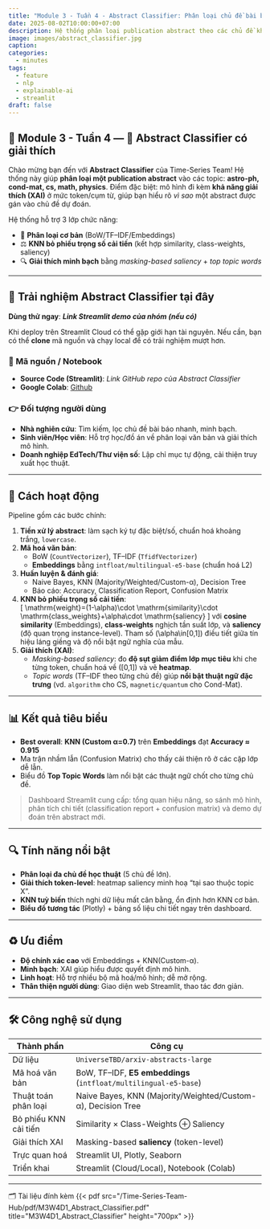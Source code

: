 ```yaml
---
title: "Module 3 - Tuần 4 - Abstract Classifier: Phân loại chủ đề bài báo khoa học có giải thích"
date: 2025-08-02T10:00:00+07:00
description: Hệ thống phân loại publication abstract theo các chủ đề khoa học (astro-ph, cond-mat, cs, math, physics) với giải thích token-level, KNN bỏ phiếu trọng số cải tiến, và dashboard Streamlit trực quan.
image: images/abstract_classifier.jpg
caption:
categories:
  - minutes
tags:
  - feature
  - nlp
  - explainable-ai
  - streamlit
draft: false
---
```


## 🧠 Module 3 - Tuần 4 — 🔎 Abstract Classifier có giải thích

Chào mừng bạn đến với **Abstract Classifier** của Time-Series Team! Hệ thống này giúp **phân loại một publication abstract** vào các topic: **astro-ph, cond-mat, cs, math, physics**. Điểm đặc biệt: mô hình đi kèm **khả năng giải thích (XAI)** ở mức token/cụm từ, giúp bạn hiểu rõ *vì sao* một abstract được gán vào chủ đề dự đoán.

Hệ thống hỗ trợ 3 lớp chức năng:

- 🎯 **Phân loại cơ bản** (BoW/TF–IDF/Embeddings)
- ⚖️ **KNN bỏ phiếu trọng số cải tiến** (kết hợp similarity, class-weights, saliency)
- 🔍 **Giải thích minh bạch** bằng *masking-based saliency* + *top topic words*

---

## 🧪 Trải nghiệm Abstract Classifier tại đây
**Dùng thử ngay**: **_Link Streamlit demo của nhóm (nếu có)_**

Khi deploy trên Streamlit Cloud có thể gặp giới hạn tài nguyên. Nếu cần, bạn có thể **clone** mã nguồn và chạy local để có trải nghiệm mượt hơn.

### 🧪 Mã nguồn / Notebook
- **Source Code (Streamlit)**: _Link GitHub repo của Abstract Classifier_
- **Google Colab**: [Github](https://colab.research.google.com/drive/1DcRqqwslura2EcHfzGR9yOt8BkRyXQnW?usp=sharing)

### 👉 Đối tượng người dùng
- **Nhà nghiên cứu**: Tìm kiếm, lọc chủ đề bài báo nhanh, minh bạch.
- **Sinh viên/Học viên**: Hỗ trợ học/đồ án về phân loại văn bản và giải thích mô hình.
- **Doanh nghiệp EdTech/Thư viện số**: Lập chỉ mục tự động, cải thiện truy xuất học thuật.

---

## 🧬 Cách hoạt động

Pipeline gồm các bước chính:

1. **Tiền xử lý abstract**: làm sạch ký tự đặc biệt/số, chuẩn hoá khoảng trắng, `lowercase`.
2. **Mã hoá văn bản**:  
   - BoW (`CountVectorizer`), TF–IDF (`TfidfVectorizer`)  
   - **Embeddings** bằng `intfloat/multilingual-e5-base` (chuẩn hoá L2)
3. **Huấn luyện & đánh giá**:  
   - Naive Bayes, KNN (Majority/Weighted/Custom-α), Decision Tree  
   - Báo cáo: Accuracy, Classification Report, Confusion Matrix
4. **KNN bỏ phiếu trọng số cải tiến**:  
   \[
   \mathrm{weight}=(1-\alpha)\cdot \mathrm{similarity}\cdot \mathrm{class\_weights}+\alpha\cdot \mathrm{saliency}
   \]
   với **cosine similarity** (Embeddings), **class-weights** nghịch tần suất lớp, và **saliency** (độ quan trọng instance-level). Tham số \(\alpha\in[0,1]\) điều tiết giữa tín hiệu láng giềng và độ nổi bật ngữ nghĩa của mẫu.
5. **Giải thích (XAI)**:  
   - *Masking-based saliency*: đo **độ sụt giảm điểm lớp mục tiêu** khi che từng token, chuẩn hoá về \([0,1]\) và vẽ **heatmap**.  
   - *Topic words* (TF–IDF theo từng chủ đề) giúp **nổi bật thuật ngữ đặc trưng** (vd. `algorithm` cho CS, `magnetic/quantum` cho Cond-Mat).

---

## 📊 Kết quả tiêu biểu

- **Best overall**: **KNN (Custom α=0.7)** trên **Embeddings** đạt **Accuracy ≈ 0.915**  
- Ma trận nhầm lẫn (Confusion Matrix) cho thấy cải thiện rõ ở các cặp lớp dễ lẫn.  
- Biểu đồ **Top Topic Words** làm nổi bật các thuật ngữ chốt cho từng chủ đề.

> Dashboard Streamlit cung cấp: tổng quan hiệu năng, so sánh mô hình, phân tích chi tiết (classification report + confusion matrix) và demo dự đoán trên abstract mới.

---

## 🔍 Tính năng nổi bật

- **Phân loại đa chủ đề học thuật** (5 chủ đề lớn).
- **Giải thích token-level**: heatmap saliency minh hoạ “tại sao thuộc topic X”.
- **KNN tuỳ biến** thích nghi dữ liệu mất cân bằng, ổn định hơn KNN cơ bản.
- **Biểu đồ tương tác** (Plotly) + bảng số liệu chi tiết ngay trên dashboard.

---

## ♻️ Ưu điểm

- **Độ chính xác cao** với Embeddings + KNN(Custom-α).  
- **Minh bạch**: XAI giúp hiểu được quyết định mô hình.  
- **Linh hoạt**: Hỗ trợ nhiều bộ mã hoá/mô hình; dễ mở rộng.  
- **Thân thiện người dùng**: Giao diện web Streamlit, thao tác đơn giản.

---

## 🛠️ Công nghệ sử dụng

| **Thành phần**            | **Công cụ**                                                                 |
|---------------------------|------------------------------------------------------------------------------|
| Dữ liệu                   | `UniverseTBD/arxiv-abstracts-large`                                          |
| Mã hoá văn bản            | BoW, TF–IDF, **E5 embeddings** (`intfloat/multilingual-e5-base`)             |
| Thuật toán phân loại      | Naive Bayes, KNN (Majority/Weighted/Custom-α), Decision Tree                 |
| Bỏ phiếu KNN cải tiến     | Similarity × Class-Weights ⊕ Saliency                                        |
| Giải thích XAI            | Masking-based **saliency** (token-level)                                     |
| Trực quan hoá             | Streamlit UI, Plotly, Seaborn                                                |
| Triển khai                | Streamlit (Cloud/Local), Notebook (Colab)                                    |

---

🗂️ Tài liệu đính kèm
{{< pdf src="/Time-Series-Team-Hub/pdf/M3W4D1_Abstract_Classifier.pdf" title="M3W4D1_Abstract_Classifier" height="700px" >}}